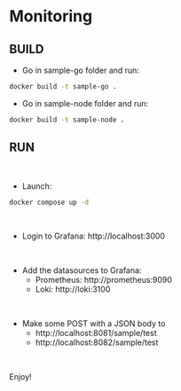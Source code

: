 # Monitoring

## BUILD

- Go in sample-go folder and run:
```bash
docker build -t sample-go .
```

- Go in sample-node folder and run:
```bash
docker build -t sample-node .
```


## RUN

<br>

- Launch:
```bash
docker compose up -d
```

<br>

- Login to Grafana: http://localhost:3000

<br>

- Add the datasources to Grafana:
  - Prometheus: http://prometheus:9090
  - Loki: http://loki:3100

<br>

- Make some POST with a JSON body to 
  - http://localhost:8081/sample/test
  - http://localhost:8082/sample/test

<br>

Enjoy!